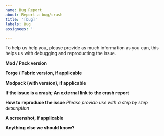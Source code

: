 ```yaml
---
name: Bug Report
about: Report a bug/crash
title: '[bug]'
labels: Bug
assignees: ''

---
```


To help us help you, please provide as much information as you can, this helps us with debugging and reproducting the issue.

**Mod / Pack version**

**Forge / Fabric version, if applicable**

**Modpack (with version), if applicable**

**If the issue is a crash; An external link to the crash report**

**How to reproduce the issue**
*Please provide use with a step by step description*

**A screenshot, if applicable**

**Anything else we should know?**

